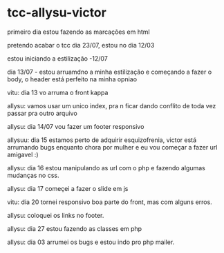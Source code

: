# tcc-allysu-victor

primeiro dia estou fazendo as marcações em html 

pretendo acabar o tcc dia 23/07, estou no dia 12/03

estou iniciando a estilização -12/07

dia 13/07 - estou arruamdno a minha estilização e começando a fazer o body, o header está perfeito na minha opniao

vitu: dia 13 vo arruma o front kappa

allysu: vamos usar um unico index, pra n ficar dando conflito de toda vez passar pra outro arquivo

allysu: dia 14/07 vou fazer um footer responsivo

allysuu: dia 15 estamos perto de adquirir esquizofrenia, victor está arrumando bugs enquanto chora por mulher e eu vou começar a fazer url amigavel :)

allysu: dia 16 estou manipulando as url com o php e fazendo algumas mudanças no css.

allysu: dia 17 começei a fazer o slide em js

vitu: dia 20 tornei responsivo boa parte do front, mas com alguns erros.

allysu: coloquei os links no footer.

allysu: dia 27 estou fazendo as classes em php

allysu: dia 03 arrumei os bugs e estou indo pro php mailer.